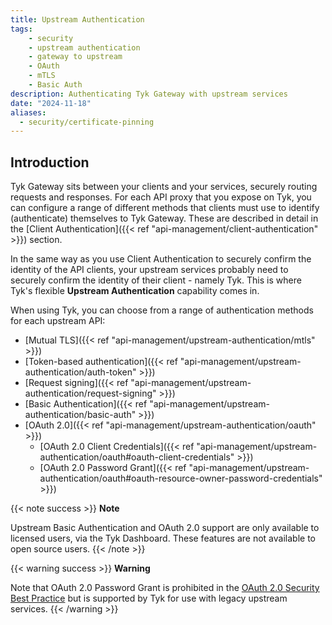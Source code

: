 ```yaml
---
title: Upstream Authentication
tags:
    - security
    - upstream authentication
    - gateway to upstream
    - OAuth
    - mTLS
    - Basic Auth
description: Authenticating Tyk Gateway with upstream services
date: "2024-11-18"
aliases:
  - security/certificate-pinning
---
```


## Introduction

Tyk Gateway sits between your clients and your services, securely routing requests and responses. For each API proxy that you expose on Tyk, you can configure a range of different methods that clients must use to identify (authenticate) themselves to Tyk Gateway. These are described in detail in the [Client Authentication]({{< ref "api-management/client-authentication" >}}) section.

In the same way as you use Client Authentication to securely confirm the identity of the API clients, your upstream services probably need to securely confirm the identity of their client - namely Tyk. This is where Tyk's flexible **Upstream Authentication** capability comes in.

When using Tyk, you can choose from a range of authentication methods for each upstream API:
- [Mutual TLS]({{< ref "api-management/upstream-authentication/mtls" >}})
- [Token-based authentication]({{< ref "api-management/upstream-authentication/auth-token" >}})
- [Request signing]({{< ref "api-management/upstream-authentication/request-signing" >}})
- [Basic Authentication]({{< ref "api-management/upstream-authentication/basic-auth" >}})
- [OAuth 2.0]({{< ref "api-management/upstream-authentication/oauth" >}})
    - [OAuth 2.0 Client Credentials]({{< ref "api-management/upstream-authentication/oauth#oauth-client-credentials" >}})
    - [OAuth 2.0 Password Grant]({{< ref "api-management/upstream-authentication/oauth#oauth-resource-owner-password-credentials" >}})

{{< note success >}}
**Note**  

Upstream Basic Authentication and OAuth 2.0 support are only available to licensed users, via the Tyk Dashboard. These features are not available to open source users.
{{< /note >}}

{{< warning success >}}
**Warning**  

Note that OAuth 2.0 Password Grant is prohibited in the [OAuth 2.0 Security Best Practice](https://datatracker.ietf.org/doc/html/draft-ietf-oauth-security-topics-13#section-3.4") but is supported by Tyk for use with legacy upstream services.
{{< /warning >}}
